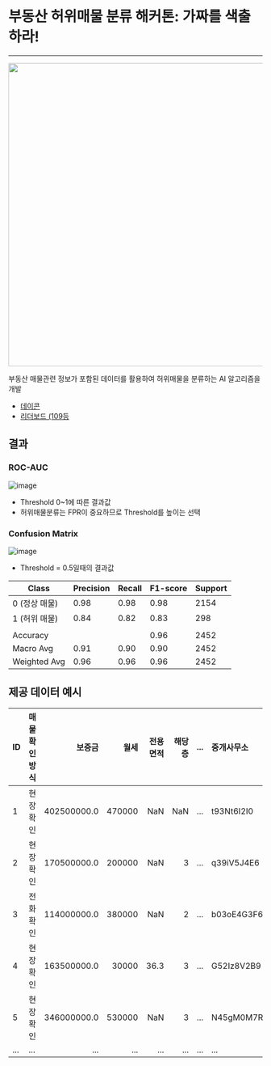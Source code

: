 # 부동산 허위매물 분류 해커톤: 가짜를 색출하라!
---

<img src="https://velog.velcdn.com/images/choikwangil/post/4bd718b8-db84-4f98-9a68-932984c7d444/image.png" width="600px"/>

부동산 매물관련 정보가 포함된 데이터를 활용하여 허위매물을 분류하는 AI 알고리즘을 개발

- [데이콘](https://dacon.io/competitions/official/236439/overview/description)
- [리더보드 (109등](https://dacon.io/competitions/official/236439/leaderboard)

## 결과
### ROC-AUC
![image](https://github.com/user-attachments/assets/5a71a2ae-a0d5-46e8-aaff-b7bd06da97c2)

- Threshold 0~1에 따른 결과값
- 허위매물분류는 FPR이 중요하므로 Threshold를 높이는 선택

### Confusion Matrix
![image](https://github.com/user-attachments/assets/917b785a-dbe0-415f-90af-3cfe0a574a12)

- Threshold = 0.5일때의 결과값


| Class        | Precision | Recall | F1-score | Support |
|--------------|-----------|--------|----------|---------|
| 0 (정상 매물) | 0.98      | 0.98   | 0.98     | 2154    |
| 1 (허위 매물) | 0.84      | 0.82   | 0.83     | 298     |
|              |           |        |          |         |
| Accuracy     |           |        | 0.96     | 2452    |
| Macro Avg    | 0.91      | 0.90   | 0.90     | 2452    |
| Weighted Avg | 0.96      | 0.96   | 0.96     | 2452    |

## 제공 데이터 예시

|ID| 매물확인방식 | 보증금        | 월세   | 전용면적 | 해당층 | ... | 중개사무소  | 게재일     | 허위매물여부 |
|--|:------------|-------------:|------:|--------:|------:|:---------:|:---------|:--------:|:---------:|
|1| 현장확인    | 402500000.0  | 470000 |   NaN   |   NaN |...| t93Nt6I2I0 | 2024-10-09 | 0 |
|2| 현장확인    | 170500000.0  | 200000 |   NaN   |   3   |...| q39iV5J4E6 | 2024-12-26 | 0 |
|3| 전화확인    | 114000000.0  | 380000 |   NaN   |   2   |...| b03oE4G3F6 | 2024-11-28 | 0 |
|4| 현장확인    | 163500000.0  |  30000 |  36.3   |   3   |...| G52Iz8V2B9 | 2024-11-26 | 0 |
|5| 현장확인    | 346000000.0  | 530000 |   NaN   |   3   |...| N45gM0M7R0 | 2024-06-25 | 1 |
|...|...|...|...|...|...|...|...|...|...|
